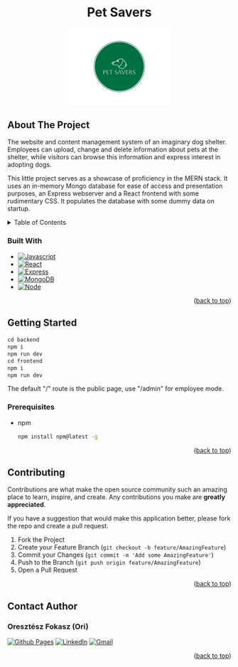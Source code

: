 <h1 align="center">Pet Savers</h1>

  <p align="center">
  <a href="https://github.com/ori-123/petsaversmern">
    <img src="pet-savers-high-resolution-logo.png" alt="Logo" width="230">
  </a>
  </p>

<h2 id="about-the-project">About The Project</h2>

The website and content management system of an imaginary dog shelter. Employees can upload, change and delete information about
pets at the shelter, while visitors can browse this information and express interest in adopting dogs.

This little project serves as a showcase of proficiency in the MERN stack. It uses an in-memory Mongo database for ease of access and
presentation purposes, an Express webserver and a React frontend with some rudimentary CSS. It populates the database with some dummy data
on startup.

<details>
  <summary>Table of Contents</summary>
  <ol>
    <li>
      <a href="#about-the-project">About The Project</a>
      <ul>
        <li><a href="#built-with">Built With</a></li>
      </ul>
    </li>
     <li>
       <a href="#getting-started">Getting Started</a>
      <ul>
      <li><a href="#prerequisites">Prerequisites</a></li>
     </li>
    <li><a href="#contributing">Contributing</a></li>
    <li><a href="#contact-author">Contact Author</a></li>
  </ol>
</details>

<h3 id="built-with">Built With</h3>

* [![Javascript][Javascript]][Javascript-url]
* [![React][React.js]][React-url]
* [![Express][Express.js]][Express-url]
* [![MongoDB][MongoDB]][Mongo-url]
* [![Node][Node.js]][Node-url]

<p align="right">(<a href="#about-the-project">back to top</a>)</p>

<h2 id="getting-started">Getting Started</h2>

```
cd backend
npm i
npm run dev
cd frontend
npm i
npm run dev
```

The default "/" route is the public page, use "/admin" for employee mode.

<h3 id="prerequisites">Prerequisites</h3>

* npm
  ```sh
  npm install npm@latest -g
  ```

<p align="right">(<a href="#about-the-project">back to top</a>)</p>

<h2 id="contributing">Contributing</h2>

Contributions are what make the open source community such an amazing place to learn, inspire, and create. Any
contributions you make are **greatly appreciated**.

If you have a suggestion that would make this application better, please fork the repo and create a pull request.

1. Fork the Project
2. Create your Feature Branch (```git checkout -b feature/AmazingFeature```)
3. Commit your Changes (`git commit -m 'Add some AmazingFeature'`)
4. Push to the Branch (`git push origin feature/AmazingFeature`)
5. Open a Pull Request

<p align="right">(<a href="#about-the-project">back to top</a>)</p>

<h2 id="contact-author">Contact Author</h2>

### Oresztész Fokasz (Ori)

[![Github Pages]](https://github.com/ori-123/) 
[![LinkedIn]](https://www.linkedin.com/in/ori-fokas/) 
[![Gmail]](mailto:fokaszo@gmail.com)

<p align="right">(<a href="#about-the-project">back to top</a>)</p>

<!-- MARKDOWN LINKS & IMAGES -->

[React.js]: https://img.shields.io/badge/React-20232A?style=for-the-badge&logo=react&logoColor=61DAFB
[React-url]: https://reactjs.org/
[Javascript]: https://img.shields.io/badge/JavaScript-F7DF1E?style=for-the-badge&logo=javascript&logoColor=black
[Javascript-url]: https://www.javascript.com/
[Express.js]: https://img.shields.io/badge/Express.js-404D59?style=for-the-badge
[Express-url]: https://expressjs.com/
[MongoDB]: https://img.shields.io/badge/MongoDB-4EA94B?style=for-the-badge&logo=mongodb&logoColor=white
[Mongo-url]: https://www.mongodb.com/
[Node-url]: https://nodejs.org/en
[Node.js]: https://img.shields.io/badge/Node.js-43853D?style=for-the-badge&logo=node.js&logoColor=white

[Github Pages]: https://img.shields.io/badge/github-121013?style=for-the-badge&logo=github&logoColor=white
[LinkedIn]: https://img.shields.io/badge/LinkedIn-0077B5?style=for-the-badge&logo=linkedin&logoColor=white
[Gmail]: https://img.shields.io/badge/Gmail-D14836?style=for-the-badge&logo=gmail&logoColor=white
